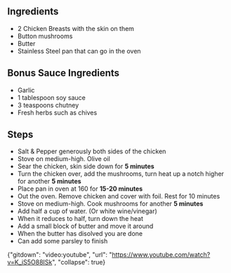 
## Ingredients
* 2 Chicken Breasts with the skin on them  
* Button mushrooms  
* Butter  
* Stainless Steel pan that can go in the oven  

## Bonus Sauce Ingredients
* Garlic
* 1 tablespoon soy sauce
* 3 teaspoons chutney
* Fresh herbs such as chives

## Steps
* Salt & Pepper generously both sides of the chicken  
* Stove on medium-high. Olive oil  
* Sear the chicken, skin side down for **5 minutes**  
* Turn the chicken over, add the mushrooms, turn heat up a notch higher for another **5 minutes**  
* Place pan in oven at 160 for **15-20 minutes**  
* Out the oven. Remove chicken and cover with foil. Rest for 10 minutes  
* Stove on medium-high. Cook mushrooms for another **5 minutes**  
* Add half a cup of water. (Or white wine/vinegar)  
* When it reduces to half, turn down the heat  
* Add a small block of butter and move it around  
* When the butter has disolved you are done  
* Can add some parsley to finish  

{"gitdown": "video:youtube", "url": "https://www.youtube.com/watch?v=K_iS5O88ISk", "collapse": true}
